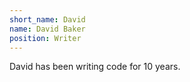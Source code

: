 ```yaml
---
short_name: David
name: David Baker
position: Writer
---
```

David has been writing code for 10 years.